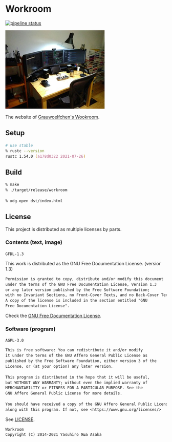 # Workroom

[![pipeline status][pipeline]][commit]

[![Grauwoelfchen's Workroom][photo]][workroom]

The website of [Grauwoelfchen's Wookroom][workroom].


## Setup

```zsh
# use stable
% rustc --version
rustc 1.54.0 (a178d0322 2021-07-26)
```

## Build

```zsh
% make
% ./target/release/workroom

% xdg-open dst/index.html
```


## License

This project is distributed as multiple licenses by parts.

### Contents (text, image)

`GFDL-1.3`

This work is distributed as the
GNU Free Documentation License. (versior 1.3)

```txt
Permission is granted to copy, distribute and/or modify this document
under the terms of the GNU Free Documentation License, Version 1.3
or any later version published by the Free Software Foundation;
with no Invariant Sections, no Front-Cover Texts, and no Back-Cover Texts.
A copy of the license is included in the section entitled "GNU
Free Documentation License".
```

Check the [GNU Free Documentation License](https://www.gnu.org/copyleft/fdl.html).

### Software (program)

`AGPL-3.0`

```txt
This is free software: You can redistribute it and/or modify
it under the terms of the GNU Affero General Public License as
published by the Free Software Foundation, either version 3 of the
License, or (at your option) any later version.

This program is distributed in the hope that it will be useful,
but WITHOUT ANY WARRANTY; without even the implied warranty of
MERCHANTABILITY or FITNESS FOR A PARTICULAR PURPOSE. See the
GNU Affero General Public License for more details.

You should have received a copy of the GNU Affero General Public License
along with this program. If not, see <https://www.gnu.org/licenses/>
```

See [LICENSE](LICENSE).


```
Workroom
Copyright (C) 2014-2021 Yasuhiro Яша Asaka
```


[pipeline]: https://gitlab.com/grauwoelfchen/workroom/badges/trunk/pipeline.svg
[commit]: https://gitlab.com/grauwoelfchen/workroom/commits/trunk
[photo]: dst/img/workroom-300x245-20171010.jpg
[workroom]: https://grauwoelfchen.net/

